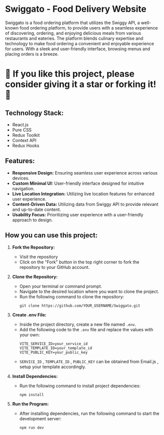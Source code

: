 # Swiggato - Food Delivery Website

Swiggato is a food ordering platform that utilizes the Swiggy API, a well-known food ordering platform, to provide users with a seamless experience of discovering, ordering, and enjoying delicious meals from various restaurants and eateries. The platform blends culinary expertise and technology to make food ordering a convenient and enjoyable experience for users. With a sleek and user-friendly interface, browsing menus and placing orders is a breeze.
# 💖 If you like this project, please consider giving it a star or forking it! 💖







## Technology Stack:
- React.js
- Pure CSS
- Redux Toolkit
- Context API
- Redux Hooks

## Features:
- **Responsive Design:** Ensuring seamless user experience across various devices.
- **Custom Minimal UI:** User-friendly interface designed for intuitive navigation.
- **Live Location Integration:** Utilizing live location features for enhanced user experience.
- **Content-Driven Data:** Utilizing data from Swiggy API to provide relevant and up-to-date content.
- **Usability Focus:** Prioritizing user experience with a user-friendly approach to design.


 


## How you can use this project:

1. **Fork the Repository:**
   - Visit the repository 
   - Click on the "Fork" button in the top right corner to fork the repository to your GitHub account.

2. **Clone the Repository:**
   - Open your terminal or command prompt.
   - Navigate to the desired location where you want to clone the project.
   - Run the following command to clone the repository:
     ```
     git clone https://github.com/YOUR_USERNAME/Swiggato.git
     ```

3. **Create .env File:**
   - Inside the project directory, create a new file named `.env`.
   - Add the following code to the `.env` file and replace the values with your own:
     ```
     VITE_SERVICE_ID=your_service_id
     VITE_TEMPLATE_ID=your_template_id
     VITE_PUBLIC_KEY=your_public_key
     ```
   - `SERVICE_ID` , `TEMPLATE_ID` , `PUBLIC_KEY` can be obtained from Email.js , setup your template accordingly. 

4. **Install Dependencies:**
   - Run the following command to install project dependencies:
     ```
     npm install
     ```

5. **Run the Program:**
   - After installing dependencies, run the following command to start the development server:
     ```
     npm run dev
     ```
